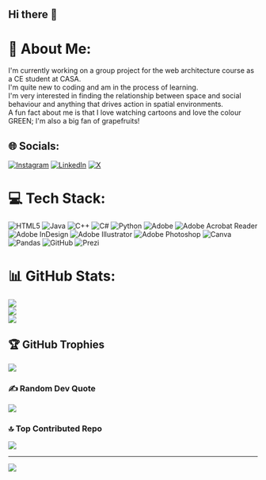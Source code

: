 ## Hi there 👋
# 💫 About Me:
I'm currently working on a group project for the web architecture course as a CE student at CASA.<br>I'm quite new to coding and am in the process of learning. <br>I'm very interested in finding the relationship between space and social behaviour and anything that drives action in spatial environments.<br>A fun fact about me is that I love watching cartoons and love the colour GREEN; I'm also a big fan of grapefruits!


## 🌐 Socials:
[![Instagram](https://img.shields.io/badge/Instagram-%23E4405F.svg?logo=Instagram&logoColor=white)](https://instagram.com/@tnasamiee) [![LinkedIn](https://img.shields.io/badge/LinkedIn-%230077B5.svg?logo=linkedin&logoColor=white)](https://linkedin.com/in/linkedin.com/in/tinasamie) [![X](https://img.shields.io/badge/X-black.svg?logo=X&logoColor=white)](https://x.com/@toon_tan) 

# 💻 Tech Stack:
![HTML5](https://img.shields.io/badge/html5-%23E34F26.svg?style=flat-square&logo=html5&logoColor=white) ![Java](https://img.shields.io/badge/java-%23ED8B00.svg?style=flat-square&logo=openjdk&logoColor=white) ![C++](https://img.shields.io/badge/c++-%2300599C.svg?style=flat-square&logo=c%2B%2B&logoColor=white) ![C#](https://img.shields.io/badge/c%23-%23239120.svg?style=flat-square&logo=csharp&logoColor=white) ![Python](https://img.shields.io/badge/python-3670A0?style=flat-square&logo=python&logoColor=ffdd54) ![Adobe](https://img.shields.io/badge/adobe-%23FF0000.svg?style=flat-square&logo=adobe&logoColor=white) ![Adobe Acrobat Reader](https://img.shields.io/badge/Adobe%20Acrobat%20Reader-EC1C24.svg?style=flat-square&logo=Adobe%20Acrobat%20Reader&logoColor=white) ![Adobe InDesign](https://img.shields.io/badge/Adobe%20InDesign-49021F?style=flat-square&logo=adobeindesign&logoColor=FF3366) ![Adobe Illustrator](https://img.shields.io/badge/adobe%20illustrator-%23FF9A00.svg?style=flat-square&logo=adobe%20illustrator&logoColor=white) ![Adobe Photoshop](https://img.shields.io/badge/adobe%20photoshop-%2331A8FF.svg?style=flat-square&logo=adobe%20photoshop&logoColor=white) ![Canva](https://img.shields.io/badge/Canva-%2300C4CC.svg?style=flat-square&logo=Canva&logoColor=white) ![Pandas](https://img.shields.io/badge/pandas-%23150458.svg?style=flat-square&logo=pandas&logoColor=white) ![GitHub](https://img.shields.io/badge/github-%23121011.svg?style=flat-square&logo=github&logoColor=white) ![Prezi](https://img.shields.io/badge/Prezi-%23000000.svg?style=flat-square&logo=Prezi&logoColor=white)
# 📊 GitHub Stats:
![](https://github-readme-stats.vercel.app/api?username=tantoon94&theme=dark&hide_border=false&include_all_commits=false&count_private=false)<br/>
![](https://github-readme-streak-stats.herokuapp.com/?user=tantoon94&theme=dark&hide_border=false)<br/>
![](https://github-readme-stats.vercel.app/api/top-langs/?username=tantoon94&theme=dark&hide_border=false&include_all_commits=false&count_private=false&layout=compact)

## 🏆 GitHub Trophies
![](https://github-profile-trophy.vercel.app/?username=tantoon94&theme=radical&no-frame=false&no-bg=true&margin-w=4)

### ✍️ Random Dev Quote
![](https://quotes-github-readme.vercel.app/api?type=vetical&theme=tokyonight)

### 🔝 Top Contributed Repo
![](https://github-contributor-stats.vercel.app/api?username=tantoon94&limit=5&theme=dark&combine_all_yearly_contributions=true)

---
[![](https://visitcount.itsvg.in/api?id=tantoon94&icon=6&color=0)](https://visitcount.itsvg.in)

<!-- Proudly created with GPRM ( https://gprm.itsvg.in ) -->
